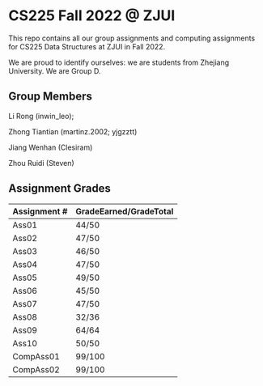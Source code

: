 # CS225 Fall 2022 @ ZJUI

This repo contains all our group assignments and computing assignments for CS225 Data Structures at ZJUI in Fall 2022.

We are proud to identify ourselves: we are students from Zhejiang University. We are Group D.

## Group Members
Li Rong (inwin_leo);

Zhong Tiantian (martinz.2002; yjgzztt)

Jiang Wenhan (Clesiram)

Zhou Ruidi (Steven)

## Assignment Grades

| Assignment # | GradeEarned/GradeTotal |
| ------------ | ----- |
| Ass01 | 44/50 |
| Ass02 | 47/50 |
| Ass03 | 46/50 |
| Ass04 | 47/50 |
| Ass05 | 49/50 |
| Ass06 | 45/50 |
| Ass07 | 47/50 |
| Ass08 | 32/36 |
| Ass09 | 64/64 |
| Ass10 | 50/50 |
| CompAss01 | 99/100 |
| CompAss02 | 99/100 |